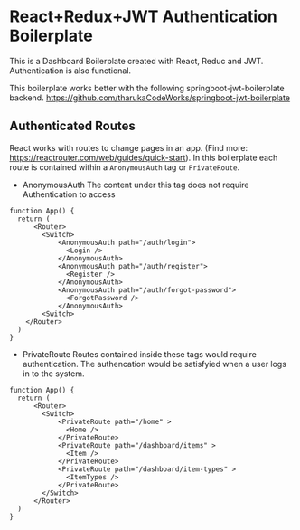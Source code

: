 # React+Redux+JWT Authentication Boilerplate
This is a Dashboard Boilerplate created with React, Reduc and JWT. Authentication is also functional.

This boilerplate works better with the following springboot-jwt-boilerplate backend.
https://github.com/tharukaCodeWorks/springboot-jwt-boilerplate

## Authenticated Routes
React works with routes to change pages in an app. (Find more: https://reactrouter.com/web/guides/quick-start). In this boilerplate each route is contained within a `AnonymousAuth` tag or `PrivateRoute`. 

- AnonymousAuth
The content under this tag does not require Authentication to access

```
function App() {
  return (
      <Router>
        <Switch>
            <AnonymousAuth path="/auth/login">
              <Login />
            </AnonymousAuth>
            <AnonymousAuth path="/auth/register">
              <Register />
            </AnonymousAuth>
            <AnonymousAuth path="/auth/forgot-password">
              <ForgotPassword />
            </AnonymousAuth>
        <Switch>
    </Router>
  )
}

```

- PrivateRoute
Routes contained inside these tags would require authentication. The authencation would be satisfyied when a user logs in to the system.

```
function App() {
  return (
      <Router>
        <Switch>
            <PrivateRoute path="/home" >
              <Home />
            </PrivateRoute>
            <PrivateRoute path="/dashboard/items" >
              <Item />
            </PrivateRoute>
            <PrivateRoute path="/dashboard/item-types" >
              <ItemTypes />
            </PrivateRoute>
        </Switch>
      </Router>
  )
}

```


